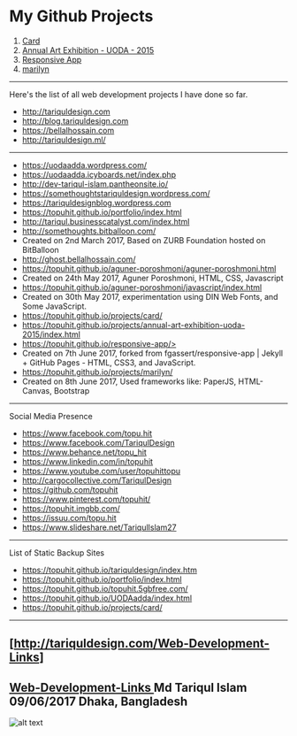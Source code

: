 # My Github Projects
1. [Card](https://topuhit.github.io/projects/card/)
2. [Annual Art Exhibition - UODA - 2015 ](https://topuhit.github.io/projects/annual-art-exhibition-uoda-2015/index.html)
3. [Responsive App](https://topuhit.github.io/responsive-app/)
4. [marilyn ](https://topuhit.github.io/projects/marilyn/)

---
Here's the list of all web development projects I have done so far.

* <http://tariquldesign.com>
* <http://blog.tariquldesign.com>
* <https://bellalhossain.com>
* <http://tariquldesign.ml/>
---
* <https://uodaadda.wordpress.com/>
* <https://uodaadda.icyboards.net/index.php>
* <http://dev-tariqul-islam.pantheonsite.io/>
* <https://somethoughtstariquldesign.wordpress.com/>
* <https://tariquldesignblog.wordpress.com>
* <https://topuhit.github.io/portfolio/index.html>
* <http://tariqul.businesscatalyst.com/index.html>
* <http://somethoughts.bitballoon.com/>
* Created on 2nd March 2017, Based on ZURB Foundation hosted on BitBalloon
* <http://ghost.bellalhossain.com/>
* <https://topuhit.github.io/aguner-poroshmoni/aguner-poroshmoni.html>
* Created on 24th May 2017, Aguner Poroshmoni, HTML, CSS, Javascript
* <https://topuhit.github.io/aguner-poroshmoni/javascript/index.html>
* Created on 30th May 2017, experimentation using DIN Web Fonts, and Some JavaScript.
* <https://topuhit.github.io/projects/card/>
* <https://topuhit.github.io/projects/annual-art-exhibition-uoda-2015/index.html>
* https://topuhit.github.io/responsive-app/>
* Created on 7th June 2017, forked from fgassert/responsive-app | Jekyll + GitHub Pages - HTML, CSS3, and JavaScript.
* <https://topuhit.github.io/projects/marilyn/>
* Created on 8th June 2017, Used frameworks like: PaperJS, HTML-Canvas, Bootstrap
---
Social Media Presence

* <https://www.facebook.com/topu.hit>
* <https://www.facebook.com/TariqulDesign>
* <https://www.behance.net/topu_hit>
* <https://www.linkedin.com/in/topuhit>
* <https://www.youtube.com/user/topuhittopu>
* <http://cargocollective.com/TariqulDesign>
* <https://github.com/topuhit>
* <https://www.pinterest.com/topuhit/>
* <https://topuhit.imgbb.com/>
* <https://issuu.com/topu.hit>
* <https://www.slideshare.net/TariqulIslam27>

---
List of Static Backup Sites

* <https://topuhit.github.io/tariquldesign/index.htm>
* <https://topuhit.github.io/portfolio/index.html>
* <https://topuhit.github.io/topuhit.5gbfree.com/>
* <https://topuhit.github.io/UODAadda/index.html>
* <https://topuhit.github.io/projects/card/>

---
[http://tariquldesign.com/Web-Development-Links]
---
[Web-Development-Links ](http://tariquldesign.com/Web-Development-Links)
Md Tariqul Islam
09/06/2017
Dhaka, Bangladesh
---
![alt text](https://media.cargocollective.com/1/22/725716/headerimg/th_TA1.png "TariqulDesign")


